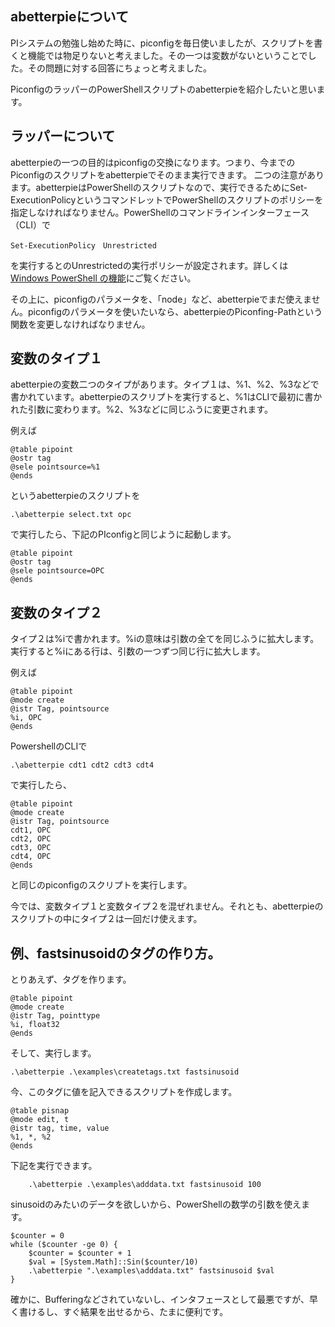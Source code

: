 ## abetterpieについて

PIシステムの勉強し始めた時に、piconfigを毎日使いましたが、スクリプトを書くと機能では物足りないと考えました。その一つは変数がないということでした。その問題に対する回答にちょっと考えました。

PiconfigのラッパーのPowerShellスクリプトのabetterpieを紹介したいと思います。

## ラッパーについて

abetterpieの一つの目的はpiconfigの交換になります。つまり、今までのPiconfigのスクリプトをabetterpieでそのまま実行できます。
	二つの注意があります。abetterpieはPowerShellのスクリプトなので、実行できるためにSet-ExecutionPolicyというコマンドレットでPowerShellのスクリプトのポリシーを指定しなければなりません。PowerShellのコマンドラインインターフェース（CLI）で

	Set-ExecutionPolicy　Unrestricted
	
を実行するとのUnrestrictedの実行ポリシーが設定されます。詳しくは[Windows PowerShell の機能](http://technet.microsoft.com/ja-jp/library/ee176961.aspx)にご覧ください。

その上に、piconfigのパラメータを、「node」など、abetterpieでまだ使えません。piconfigのパラメータを使いたいなら、abetterpieのPiconfing-Pathという関数を変更しなければなりません。

## 変数のタイプ１
abetterpieの変数二つのタイプがあります。タイプ１は、%1、%2、%3などで書かれています。abetterpieのスクリプトを実行すると、%1はCLIで最初に書かれた引数に変わります。%2、%3などに同じふうに変更されます。

例えば

	@table pipoint
	@ostr tag
	@sele pointsource=%1
	@ends
というabetterpieのスクリプトを

	.\abetterpie select.txt opc

で実行したら、下記のPIconfigと同じように起動します。

	@table pipoint
	@ostr tag
	@sele pointsource=OPC
	@ends

## 変数のタイプ２
タイプ２は%iで書かれます。%iの意味は引数の全てを同じふうに拡大します。実行すると%iにある行は、引数の一つずつ同じ行に拡大します。

例えば

	@table pipoint
	@mode create
	@istr Tag, pointsource
	%i, OPC
	@ends

PowershellのCLIで

	.\abetterpie cdt1 cdt2 cdt3 cdt4

で実行したら、

	@table pipoint
	@mode create
	@istr Tag, pointsource
	cdt1, OPC
	cdt2, OPC
	cdt3, OPC
	cdt4, OPC
	@ends

と同じのpiconfigのスクリプトを実行します。

今では、変数タイプ１と変数タイプ２を混ぜれません。それとも、abetterpieのスクリプトの中にタイプ２は一回だけ使えます。

## 例、fastsinusoidのタグの作り方。

とりあえず、タグを作ります。

	@table pipoint
	@mode create
	@istr Tag, pointtype
	%i, float32
	@ends

そして、実行します。

	.\abetterpie .\examples\createtags.txt fastsinusoid

今、このタグに値を記入できるスクリプトを作成します。

	@table pisnap
	@mode edit, t
	@istr tag, time, value
	%1, *, %2
	@ends

下記を実行できます。

		.\abetterpie .\examples\adddata.txt fastsinusoid 100

sinusoidのみたいのデータを欲しいから、PowerShellの数学の引数を使えます。

	$counter = 0
	while ($counter -ge 0) {
		$counter = $counter + 1
		$val = [System.Math]::Sin($counter/10)
		.\abetterpie ".\examples\adddata.txt" fastsinusoid $val
	}

確かに、Bufferingなどされていないし、インタフェースとして最悪ですが、早く書けるし、すぐ結果を出せるから、たまに便利です。